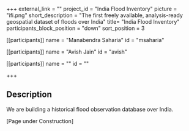 +++
external_link = ""
project_id = "India Flood Inventory"
picture = "ifi.png"
short_description = "The first freely available, analysis-ready geospatial dataset of floods over India"
title= "India Flood Inventory"
participants_block_position = "down"
sort_position = 3


[[participants]]
    name = "Manabendra Saharia"
    id = "msaharia"

[[participants]]
    name = "Avish Jain"
    id = "avish"

[[participants]]
    name = ""
    id = ""

+++

## Description

We are building a historical flood observation database over India.


[Page under Construction]
